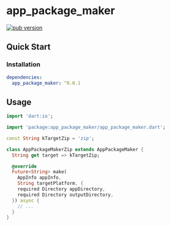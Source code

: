 # app_package_maker

[![pub version][pub-image]][pub-url]

[pub-image]: https://img.shields.io/pub/v/app_package_maker.svg
[pub-url]: https://pub.dev/packages/app_package_maker

## Quick Start

### Installation

```yaml
dependencies:
  app_package_maker: ^0.0.1
```

## Usage

```dart
import 'dart:io';

import 'package:app_package_maker/app_package_maker.dart';

const String kTargetZip = 'zip';

class AppPackageMakerZip extends AppPackageMaker {
  String get target => kTargetZip;

  @override
  Future<String> make(
    AppInfo appInfo,
    String targetPlatform, {
    required Directory appDirectory,
    required Directory outputDirectory,
  }) async {
    // ...
  }
}
```
